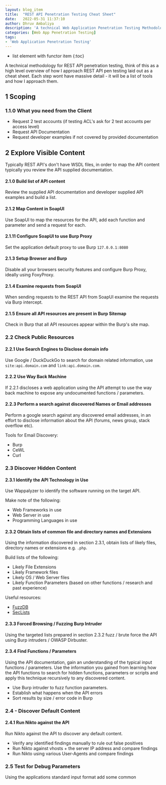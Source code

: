 ```yaml
---
layout: blog_item
title:  "REST API Penetration Testing Cheat Sheet"
date:   2022-05-31 11:37:10
author: Dhruv Ambaliya
description: 'A technical Web Application Penetration Testing Methodology, laid out as a cheat sheet'
categories: [Web App Penetration Testing]
tags:
- 'Web Application Penetration Testing'
---
```


* list element with functor item
{:toc}

A technical methodology for REST API penetration testing, think of this as a high level overview of how I approach REST API pen testing laid out as a cheat sheet. Each step wont have massive detail - it will be a list of tools and how I approach them.

## 1 Scoping

### 1.1.0 What you need from the Client

- Request 2 test accounts (if testing ACL's ask for 2 test accounts per access level)
- Request API Documentation
- Request developer examples if not covered by provided documentation

## 2 Explore Visible Content

Typically REST API's don't have WSDL files, in order to map the API content typically you review the API supplied documentation.

#### 2.1.0 Build list of API content

Review the supplied API documentation and developer supplied API examples and build a list.

#### 2.1.2 Map Content in SoapUI

Use SoapUI to map the resources for the API, add each function and parameter and send a request for each.

#### 2.1.11 Configure SoapUI to use Burp Proxy

Set the application default proxy to use Burp <code>127.0.0.1:8080</code>

#### 2.1.3 Setup Browser and Burp

Disable all your browsers security features and configure Burp Proxy, ideally using FoxyProxy.

#### 2.1.4 Examine requests from SoapUI

When sending requests to the REST API from SoapUI examine the requests via Burp intercept.

#### 2.1.5 Ensure all API resources are present in Burp Sitemap  

Check in Burp that all API resources appear within the Burp's site map.

### 2.2 Check Public Resources

#### 2.2.1 Use Search Engines to Disclose domain info

Use Google / DuckDuckGo to search for domain related information, use <code>site:api.domain.com</code> and <code>link:api.domain.com</code>.  

#### 2.2.2 Use Way Back Machine   

If 2.2.1 discloses a web application using the API attempt to use the way back machine to expose any undocumented functions / parameters.

#### 2.2.3 Perform a search against discovered Names or Email addresses

Perform a google search against any discovered email addresses, in an effort to disclose information about the API (forums, news group, stack overflow etc).

Tools for Email Discovery:

- Burp
- CeWL
- Curl

### 2.3 Discover Hidden Content

#### 2.3.1 Identify the API Technology in Use

Use Wappalyzer to identify the software running on the target API.

Make note of the following:

- Web Frameworks in use
- Web Server in use
- Programming Languages in use

#### 2.3.2 Obtain lists of common file and directory names and Extensions

Using the information discovered in section 2.3.1, obtain lists of likely files, directory names or extensions e.g. <code>.php</code>.

Build lists of the following:

- Likely File Extensions
- Likely Framework files
- Likely OS / Web Server files
- Likely Function Parameters (based on other functions / research and past experience)

Useful resources:

- [FuzzDB](https://github.com/fuzzdb-project/fuzzdb)
- [SecLists](https://github.com/fuzzdb-project/fuzzdb)

#### 2.3.3 Forced Browsing / Fuzzing Burp Intruder  

Using the targeted lists prepared in section 2.3.2 fuzz / brute force the API using Burp intruders / OWASP Dirbuster.   

#### 2.3.4 Find Functions / Parameters

Using the API documentation, gain an understanding of the typical input functions / parameters. Use the information you gained from learning how the API functions to search for hidden functions, parameters or scripts and apply this technique recursively to any discovered content.

- Use Burp intruder to fuzz function parameters.  
- Establish what happens when the API errors
- Sort results by size / error code in Burp

### 2.4 - Discover Default Content

#### 2.4.1 Run Nikto against the API 

Run Nikto against the API to discover any default content.

- Verify any identified findings manually to rule out false positives
- Run Nikto against vhosts + the server IP address and compare findings
- Run Nikto using various User-Agents and compare findings

### 2.5 Test for Debug Parameters

Using the applications standard input format add some common
